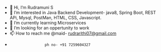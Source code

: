 - 👋 Hi, I’m Rudramuni S
- 👀 I’m interested in Java Backend Development- java8, Spring Boot, REST APi, Mysql, PostMan, HTML, CSS, Javascript.
- 🌱 I’m currently learning Microservices
- 💞️ I’m looking for an oppertunity to work
- 📫 How to reach me @maid- rudrarithi07@gmail.com
-                     ph no- +91 7259604327


<!---
RudraRithi/RudraRithi is a ✨ special ✨ repository because its `README.md` (this file) appears on your GitHub profile.
You can click the Preview link to take a look at your changes.
--->
